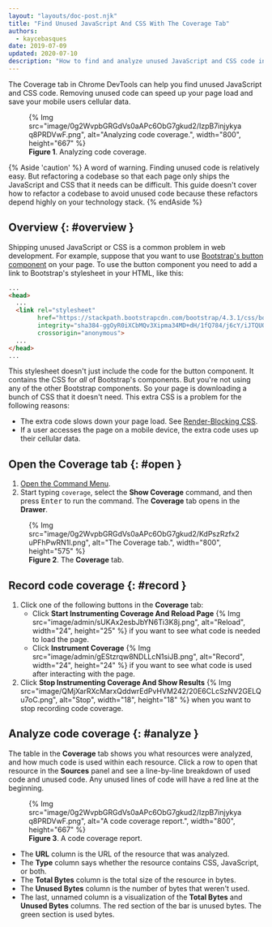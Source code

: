 ```yaml
---
layout: "layouts/doc-post.njk"
title: "Find Unused JavaScript And CSS With The Coverage Tab"
authors:
  - kaycebasques
date: 2019-07-09
updated: 2020-07-10
description: "How to find and analyze unused JavaScript and CSS code in Chrome DevTools."
---
```


The Coverage tab in Chrome DevTools can help you find unused JavaScript and
CSS code. Removing unused code can speed up your page load and save your
mobile users cellular data.

<figure>
  {% Img src="image/0g2WvpbGRGdVs0aAPc6ObG7gkud2/IzpB7injykyaq8PRDVwF.png", alt="Analyzing code coverage.", width="800", height="667" %}
  <figcaption>
    <b>Figure 1</b>. Analyzing code coverage.
  </figcaption>
</figure>

{% Aside 'caution' %}
  A word of warning. Finding unused code is relatively easy. But refactoring a
  codebase so that each page only ships the JavaScript and CSS that it needs
  can be difficult. This guide doesn't cover how to refactor a codebase to
  avoid unused code because these refactors depend highly on your technology
  stack.
{% endAside %}

## Overview {: #overview }

Shipping unused JavaScript or CSS is a common problem in web development.
For example, suppose that you want to use [Bootstrap's button component][button]
on your page. To use the button  component you need to add a link to
Bootstrap's stylesheet in your HTML, like this:

```html
...
<head>
  ...
  <link rel="stylesheet"
        href="https://stackpath.bootstrapcdn.com/bootstrap/4.3.1/css/bootstrap.min.css"
        integrity="sha384-ggOyR0iXCbMQv3Xipma34MD+dH/1fQ784/j6cY/iJTQUOhcWr7x9JvoRxT2MZw1T"
        crossorigin="anonymous">
  ...
</head>
...
```

This stylesheet doesn't just include the code for the button component. It
contains the CSS for *all* of Bootstrap's components. But you're not using
any of the other Bootstrap components. So your page is downloading a bunch of
CSS that it doesn't need. This extra CSS is a problem for the following
reasons:

* The extra code slows down your page load. See [Render-Blocking CSS][render].
* If a user accesses the page on a mobile device, the extra code uses up
  their cellular data.

## Open the Coverage tab {: #open }

1. [Open the Command Menu](/docs/devtools/command-menu/).
1. Start typing `coverage`, select the **Show Coverage** command, and then
   press <kbd>Enter</kbd> to run the command. The **Coverage** tab opens in
   the **Drawer**.

<figure>
  {% Img src="image/0g2WvpbGRGdVs0aAPc6ObG7gkud2/KdPszRzfx2uPFhPwRN1l.png", alt="The Coverage tab.", width="800", height="575" %}
  <figcaption>
    <b>Figure 2</b>. The <b>Coverage</b> tab.
  </figcaption>
</figure>

## Record code coverage {: #record }

1. Click one of the following buttons in the **Coverage** tab:
     * Click **Start Instrumenting Coverage And Reload Page**
       {% Img src="image/admin/sUKAx2esbJbYN6Ti3K8j.png", alt="Reload", width="24", height="25" %}
       if you want to see what code is needed to load the page.
     * Click **Instrument Coverage**
       {% Img src="image/admin/gEStzrqw8NDLLcN1siJB.png", alt="Record", width="24", height="24" %}
       if you want to see what code is used after interacting with the page.
1. Click **Stop Instrumenting Coverage And Show Results**
   {% Img src="image/QMjXarRXcMarxQddwrEdPvHVM242/20E6CLcSzNV2GELQu7oC.png", alt="Stop", width="18", height="18" %}
   when you want to stop recording code coverage.

## Analyze code coverage {: #analyze }

The table in the **Coverage** tab shows you what resources were analyzed,
and how much code is used within each resource. Click a row to open that
resource in the **Sources** panel and see a line-by-line breakdown of used
code and unused code. Any unused lines of code will have a red line at the beginning.

<figure>
  {% Img src="image/0g2WvpbGRGdVs0aAPc6ObG7gkud2/IzpB7injykyaq8PRDVwF.png", alt="A code coverage report.", width="800", height="667" %}
  <figcaption>
    <b>Figure 3</b>. A code coverage report.
  </figcaption>
</figure>

* The **URL** column is the URL of the resource that was analyzed.
* The **Type** column says whether the resource contains CSS, JavaScript,
  or both.
* The **Total Bytes** column is the total size of the resource in bytes.
* The **Unused Bytes** column is the number of bytes that weren't used.
* The last, unnamed column is a visualization of the **Total Bytes** and
  **Unused Bytes** columns. The red section of the bar is unused bytes. The
  green section is used bytes.

[button]: https://getbootstrap.com/docs/4.3/components/buttons/
[render]: https://developers.google.com/web/fundamentals/performance/critical-rendering-path/render-blocking-css/
